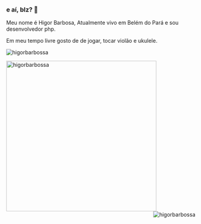 ### e aí, blz? 👋

Meu nome é Higor Barbosa, Atualmente vivo em Belém do Pará e sou desenvolvedor php.

Em meu tempo livre gosto de de jogar, tocar violão e ukulele.

<p align="left">
    <img src="https://github-readme-stats.vercel.app/api?username=higorbarbossa&show_icons=true" alt="higorbarbossa" /> 
</p>
<p align="left"> 
    <img width="400px" align="left" src="https://github-readme-stats.vercel.app/api/top-langs/?username=higorbarbossa&hide=html&layout=compact&theme=buefy" alt="higorbarbossa" />
</p>

<p align="right">
    <img src="https://komarev.com/ghpvc/?username=higorbarbossa" alt="higorbarbossa" />
</p>
